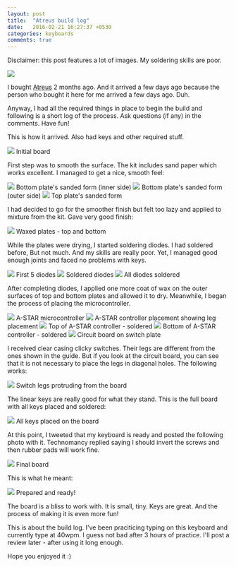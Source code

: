 ```yaml
---
layout: post
title:  "Atreus build log"
date:   2016-02-21 16:27:37 +0530
categories: keyboards
comments: true
---
```

Disclaimer: this post features a lot of images. My soldering skills are poor.


<img src="/images/atreus/IMG_20160218_175953334.jpg" />

I bought <a href="http://atreus.technomancy.us/" target="_blank">Atreus</a> 2 months ago. And it arrived a few days ago because the person who bought it here for me arrived a few days ago. Duh.

Anyway, I had all the required things in place to begin the build and following is a short log of the process. Ask questions (if any) in the comments. Have fun!

This is how it arrived. Also had keys and other required stuff.


<img src="/images/atreus/IMG_20160218_094446661.jpg" />
Initial board

First step was to smooth the surface. The kit includes sand paper which works excellent. I managed to get a nice, smooth feel:

<img src="/images/atreus/IMG_20160218_100927419.jpg" />
Bottom plate's sanded form (inner side)

<img src="/images/atreus/IMG_20160218_101639989.jpg" />
Bottom plate's sanded form (outer side)


<img src="/images/atreus/IMG_20160218_103210765.jpg" />
Top plate's sanded form

I had decided to go for the smoother finish but felt too lazy and applied to mixture from the kit. Gave very good finish:

<img src="/images/atreus/IMG_20160218_111918319.jpg" />
Waxed plates - top and bottom

While the plates were drying, I started soldering diodes. I had soldered before, But not much. And my skills are really poor. Yet, I managed good enough joints and faced no problems with keys.

<img src="/images/atreus/IMG_20160218_113408430.jpg" />
First 5 diodes

<img src="/images/atreus/IMG_20160218_114536157.jpg" />
Soldered diodes

<img src="/images/atreus/IMG_20160218_124332648.jpg" />
All diodes soldered

After completing diodes, I applied one more coat of wax on the outer surfaces of top and bottom plates and allowed it to dry. Meanwhile, I began the process of placing the microcontroller.

<img src="/images/atreus/IMG_20160218_124751081.jpg" />
A-STAR microcontroller

<img src="/images/atreus/IMG_20160218_130654077.jpg" />
A-STAR controller placement showing leg placement

<img src="/images/atreus/IMG_20160218_131918684.jpg" />
Top of A-STAR controller - soldered

<img src="/images/atreus/IMG_20160218_131924457.jpg" />
Bottom of A-STAR controller - soldered

<img src="/images/atreus/IMG_20160218_170245393.jpg" />
Circuit board on switch plate

I received clear casing clicky switches. Their legs are different from the ones shown in the guide. But if you look at the circuit board, you can see that it is not necessary to place the legs in diagonal holes. The following works:

<img src="/images/atreus/IMG_20160218_154031974.jpg" />
Switch legs protruding from the board

The linear keys are really good for what they stand. This is the full board with all keys placed and soldered:

<img src="/images/atreus/IMG_20160218_170235567.jpg" />
All keys placed on the board

At this point, I tweeted that my keyboard is ready and posted the following photo with it. Technomancy replied saying I should invert the screws and then rubber pads will work fine.

<img src="/images/atreus/IMG_20160218_172356811.jpg" />
Final board

This is what he meant:

<img src="/images/atreus/IMG_20160219_181416565.jpg" />
Prepared and ready!

The board is a bliss to work with. It is small, tiny. Keys are great. And the process of making it is even more fun!

This is about the build log. I've been praciticing typing on this keyboard and currently type at 40wpm. I guess not bad after 3 hours of practice.
I'll post a review later - after using it long enough.

Hope you enjoyed it :)
